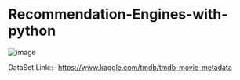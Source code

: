 # Recommendation-Engines-with-python
![image](https://user-images.githubusercontent.com/78492459/126639564-6a75c84f-f60e-496f-9751-795200c7695b.png)


DataSet Link::-
https://www.kaggle.com/tmdb/tmdb-movie-metadata
